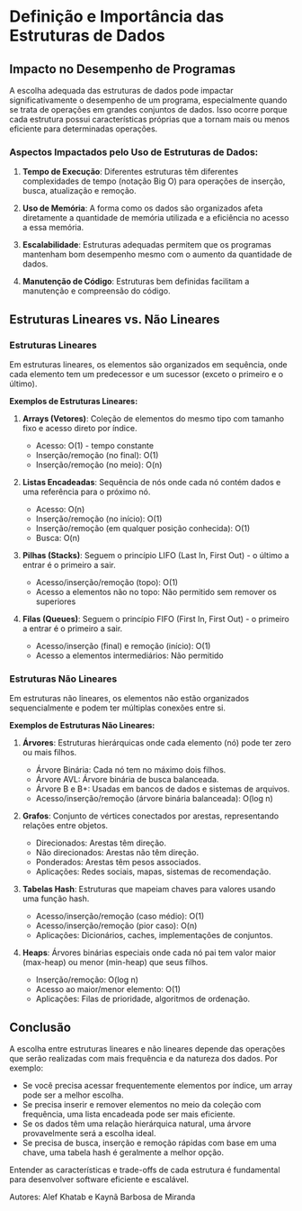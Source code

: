 # Definição e Importância das Estruturas de Dados

## Impacto no Desempenho de Programas

A escolha adequada das estruturas de dados pode impactar significativamente o desempenho de um programa, especialmente quando se trata de operações em grandes conjuntos de dados. Isso ocorre porque cada estrutura possui características próprias que a tornam mais ou menos eficiente para determinadas operações.

### Aspectos Impactados pelo Uso de Estruturas de Dados:

1. **Tempo de Execução**: Diferentes estruturas têm diferentes complexidades de tempo (notação Big O) para operações de inserção, busca, atualização e remoção.

2. **Uso de Memória**: A forma como os dados são organizados afeta diretamente a quantidade de memória utilizada e a eficiência no acesso a essa memória.

3. **Escalabilidade**: Estruturas adequadas permitem que os programas mantenham bom desempenho mesmo com o aumento da quantidade de dados.

4. **Manutenção de Código**: Estruturas bem definidas facilitam a manutenção e compreensão do código.

## Estruturas Lineares vs. Não Lineares

### Estruturas Lineares

Em estruturas lineares, os elementos são organizados em sequência, onde cada elemento tem um predecessor e um sucessor (exceto o primeiro e o último).

**Exemplos de Estruturas Lineares:**

1. **Arrays (Vetores)**: Coleção de elementos do mesmo tipo com tamanho fixo e acesso direto por índice.
   * Acesso: O(1) - tempo constante
   * Inserção/remoção (no final): O(1)
   * Inserção/remoção (no meio): O(n)

2. **Listas Encadeadas**: Sequência de nós onde cada nó contém dados e uma referência para o próximo nó.
   * Acesso: O(n)
   * Inserção/remoção (no início): O(1)
   * Inserção/remoção (em qualquer posição conhecida): O(1)
   * Busca: O(n)

3. **Pilhas (Stacks)**: Seguem o princípio LIFO (Last In, First Out) - o último a entrar é o primeiro a sair.
   * Acesso/inserção/remoção (topo): O(1)
   * Acesso a elementos não no topo: Não permitido sem remover os superiores

4. **Filas (Queues)**: Seguem o princípio FIFO (First In, First Out) - o primeiro a entrar é o primeiro a sair.
   * Acesso/inserção (final) e remoção (início): O(1)
   * Acesso a elementos intermediários: Não permitido

### Estruturas Não Lineares

Em estruturas não lineares, os elementos não estão organizados sequencialmente e podem ter múltiplas conexões entre si.

**Exemplos de Estruturas Não Lineares:**

1. **Árvores**: Estruturas hierárquicas onde cada elemento (nó) pode ter zero ou mais filhos.
   * Árvore Binária: Cada nó tem no máximo dois filhos.
   * Árvore AVL: Árvore binária de busca balanceada.
   * Árvore B e B+: Usadas em bancos de dados e sistemas de arquivos.
   * Acesso/inserção/remoção (árvore binária balanceada): O(log n)

2. **Grafos**: Conjunto de vértices conectados por arestas, representando relações entre objetos.
   * Direcionados: Arestas têm direção.
   * Não direcionados: Arestas não têm direção.
   * Ponderados: Arestas têm pesos associados.
   * Aplicações: Redes sociais, mapas, sistemas de recomendação.

3. **Tabelas Hash**: Estruturas que mapeiam chaves para valores usando uma função hash.
   * Acesso/inserção/remoção (caso médio): O(1)
   * Acesso/inserção/remoção (pior caso): O(n)
   * Aplicações: Dicionários, caches, implementações de conjuntos.

4. **Heaps**: Árvores binárias especiais onde cada nó pai tem valor maior (max-heap) ou menor (min-heap) que seus filhos.
   * Inserção/remoção: O(log n)
   * Acesso ao maior/menor elemento: O(1)
   * Aplicações: Filas de prioridade, algoritmos de ordenação.

## Conclusão

A escolha entre estruturas lineares e não lineares depende das operações que serão realizadas com mais frequência e da natureza dos dados. Por exemplo:

- Se você precisa acessar frequentemente elementos por índice, um array pode ser a melhor escolha.
- Se precisa inserir e remover elementos no meio da coleção com frequência, uma lista encadeada pode ser mais eficiente.
- Se os dados têm uma relação hierárquica natural, uma árvore provavelmente será a escolha ideal.
- Se precisa de busca, inserção e remoção rápidas com base em uma chave, uma tabela hash é geralmente a melhor opção.

Entender as características e trade-offs de cada estrutura é fundamental para desenvolver software eficiente e escalável.

Autores: Alef Khatab e Kaynã Barbosa de Miranda